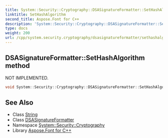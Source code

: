```yaml
---
title: System::Security::Cryptography::DSASignatureFormatter::SetHashAlgorithm method
linktitle: SetHashAlgorithm
second_title: Aspose.Font for C++
description: 'System::Security::Cryptography::DSASignatureFormatter::SetHashAlgorithm method. NOT IMPLEMENTED in C++.'
type: docs
weight: 200
url: /cpp/system.security.cryptography/dsasignatureformatter/sethashalgorithm/
---
```

## DSASignatureFormatter::SetHashAlgorithm method


NOT IMPLEMENTED.

```cpp
void System::Security::Cryptography::DSASignatureFormatter::SetHashAlgorithm(String strName) override
```


## See Also

* Class [String](../../../system/string/)
* Class [DSASignatureFormatter](../)
* Namespace [System::Security::Cryptography](../../)
* Library [Aspose.Font for C++](../../../)
